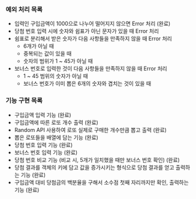 ### 예외 처리 목록
- 입력인 구입금액이 1000으로 나누어 떨어지지 않으면 Error 처리 (완료)
- 당첨 번호 입력 시에 숫자와 쉼표가 아닌 문자가 있을 때 Error 처리
- 쉼표로 분리해서 받은 숫자가 다음 사항들을 만족하지 않을 때 Error 처리
  * 6개가 아닐 때
  * 중복되는 값이 있을 때
  * 숫자의 범위가 1 ~ 45가 아닐 때
- 보너스 번호로 입력한 것이 다음 사항들을 만족하지 않을 때 Error 처리
  * 1 ~ 45 범위의 숫자가 아닐 때
  * 보너스 번호가 이미 뽑은 6개의 숫자와 겹치는 것이 있을 때
### 기능 구현 목록
- 구입금액 입력 기능 (완료)
- 구입금액에 따른 로또 개수 출력 (완료)
- Random API 사용하여 로또 실제로 구매한 개수만큼 뽑고 출력 (완료)
- 뽑은 로또들을 배열에 담는 기능 (완료)
- 당첨 번호 입력 기능 (완료)
- 보너스 번호 입력 기능 (완료)
- 당첨 번호 비교 기능 (비교 시, 5개가 일치했을 때만 보너스 번호 확인) (완료)
- 당첨 결과를 객체의 키에 담고 값을 증가시키는 형식으로 당첨 결과를 얻고 출력하는 기능 (완료)
- 구입금액 대비 당첨금의 백분율을 구해서 소수점 첫째 자리까지만 확인, 출력하는 기능 (완료)